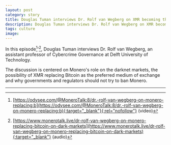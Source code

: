 ```yaml
---
layout: post
category: story
title: Douglas Tuman interviews Dr. Rolf van Wegberg on XMR becoming the number one medium of exchange on darkmarkets
description: Douglas Tuman interviews Dr. Rolf van Wegberg on XMR becoming the number one medium of exchange on darkmarkets, essentially replacing Bitcoin.
tags: culture
image: 
---
```


In this episode[^1]'[^2], Douglas Tuman interviews Dr. Rolf van Wegberg, an assistant professor of Cybercrime Governance at Delft University of Technology.

The discussion is centered on Monero's role on the darknet markets, the possibility of XMR replacing Bitcoin as the preferred medium of exchange and why governments and regulators should not try to ban Monero.

---

[^1]: [https://odysee.com/@MoneroTalk:8/dr.-rolf-van-wegberg-on-monero-replacing:b](https://odysee.com/@MoneroTalk:8/dr.-rolf-van-wegberg-on-monero-replacing:b){:target="_blank"}{:rel="nofollow"} (video)
[^2]: [https://www.monerotalk.live/dr-rolf-van-wegberg-on-monero-replacing-bitcoin-on-dark-markets](https://www.monerotalk.live/dr-rolf-van-wegberg-on-monero-replacing-bitcoin-on-dark-markets){:target="_blank"} (audio)

